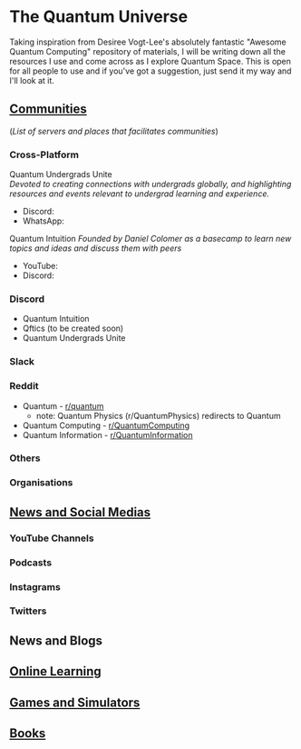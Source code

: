# The Quantum Universe
Taking inspiration from Desiree Vogt-Lee's absolutely fantastic "Awesome Quantum Computing" repository of materials, I will be writing down all the resources I use and come across as I explore Quantum Space.  This is open for all people to use and if you've got a suggestion, just send it my way and I'll look at it.  

## [Communities](Communities.md) <br />
(_List of servers and places that facilitates communities_) <br />
### Cross-Platform <br />
Quantum Undergrads Unite <br />
_Devoted to creating connections with undergrads globally, and highlighting resources and events relevant to undergrad learning and experience._ <br />
 - Discord:  
 - WhatsApp:  
 
 Quantum Intuition
 _Founded by Daniel Colomer as a basecamp to learn new topics and ideas and discuss them with peers_ <br />
- YouTube:  
- Discord:  

### Discord
- Quantum Intuition <br />
- Qftics (to be created soon) <br />
- Quantum Undergrads Unite <br />

### Slack

### Reddit
- Quantum  - [r/quantum](https://www.reddit.com/r/quantum/) <br />
  - note:  Quantum Physics (r/QuantumPhysics) redirects to Quantum <br />
- Quantum Computing - [r/QuantumComputing](https://www.reddit.com/r/QuantumComputing/) <br />
- Quantum Information - [r/QuantumInformation](https://www.reddit.com/r/QuantumInformation/) <br />

### Others

### Organisations

## [News and Social Medias](News_and_Social_Medias.md)
### YouTube Channels

### Podcasts

### Instagrams

### Twitters

## News and Blogs

## [Online Learning](Online_Learning.md)

## [Games and Simulators](Games_and_Simulators.md)

## [Books](Books_and_Papers.md)
